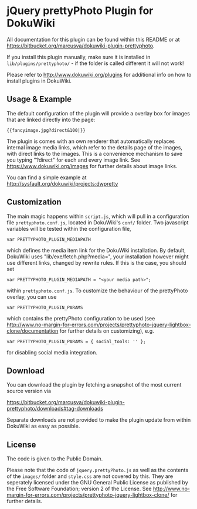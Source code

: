 jQuery prettyPhoto Plugin for DokuWiki
======================================
All documentation for this plugin can be found within this README or at
<https://bitbucket.org/marcusva/dokuwiki-plugin-prettyphoto>.

If you install this plugin manually, make sure it is installed in
`lib/plugins/prettyphoto/` - if the folder is called different it will not
work!

Please refer to <http://www.dokuwiki.org/plugins> for additional info on
how to install plugins in DokuWiki.

Usage & Example
---------------
The default configuration of the plugin will provide a overlay box for
images that are linked directly into the page:

    {{fancyimage.jpg?direct&100|}}

The plugin is comes with an own renderer that automatically replaces
internal image media links, which refer to the details page of the
images, with direct links to the images. This is a convenience mechanism
to save you typing "?direct" for each and every image link. See
<https://www.dokuwiki.org/images> for further details about image links.

You can find a simple example at
<http://sysfault.org/dokuwiki/projects:dwpretty>

Customization
-------------
The main magic happens within `script.js`, which will pull in a
configuration file `prettyphoto.conf.js`, located in DokuWiki's
`conf/` folder. Two javascript variables will be tested within the
configuration file,

    var PRETTYPHOTO_PLUGIN_MEDIAPATH

which defines the media item link for the DokuWiki installation. By
default, DokuWiki uses "lib/exe/fetch.php?media=", your installation
however might use different links, changed by rewrite rules. If this is
the case, you should set

    var PRETTYPHOTO_PLUGIN_MEDIAPATH = "<your media path>";

within `prettyphoto.conf.js`. To customize the behaviour of the
prettyPhoto overlay, you can use

    var PRETTYPHOTO_PLUGIN_PARAMS

which contains the prettyPhoto configuration to be used (see
<http://www.no-margin-for-errors.com/projects/prettyphoto-jquery-lightbox-clone/documentation>
for further details on customizing), e.g.

    var PRETTYPHOTO_PLUGIN_PARAMS = { social_tools: '' };

for disabling social media integration.

Download
--------
You can download the plugin by fetching a snapshot of the most current
source version via

<https://bitbucket.org/marcusva/dokuwiki-plugin-prettyphoto/downloads#tag-downloads>

Separate downloads are not provided to make the plugin update from within
DokuWiki as easy as possible.

License
-------
The code is given to the Public Domain.

Please note that the code of `jquery.prettyPhoto.js` as well as the contents
of the `images/` folder and `style.css` are not covered by this. They are
seperately licensed under the GNU General Public License as published by
the Free Software Foundation; version 2 of the License. See
<http://www.no-margin-for-errors.com/projects/prettyphoto-jquery-lightbox-clone/>
for further details.


